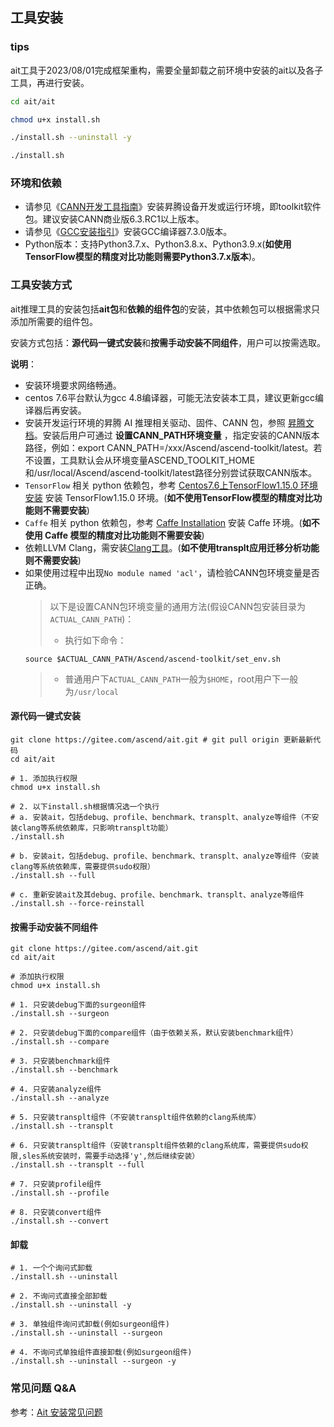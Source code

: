 ## 工具安装

### tips
ait工具于2023/08/01完成框架重构，需要全量卸载之前环境中安装的ait以及各子工具，再进行安装。

```bash
cd ait/ait

chmod u+x install.sh

./install.sh --uninstall -y

./install.sh
```

### 环境和依赖

- 请参见《[CANN开发工具指南](https://www.hiascend.com/document/detail/zh/canncommercial/63RC1/envdeployment/instg/instg_000002.html)》安装昇腾设备开发或运行环境，即toolkit软件包。建议安装CANN商业版6.3.RC1以上版本。
- 请参见《[GCC安装指引](https://www.hiascend.com/document/detail/zh/canncommercial/63RC1/envdeployment/instg/instg_000091.html)》安装GCC编译器7.3.0版本。
- Python版本：支持Python3.7.x、Python3.8.x、Python3.9.x(**如使用TensorFlow模型的精度对比功能则需要Python3.7.x版本**)。

### 工具安装方式

ait推理工具的安装包括**ait包**和**依赖的组件包**的安装，其中依赖包可以根据需求只添加所需要的组件包。

安装方式包括：**源代码一键式安装**和**按需手动安装不同组件**，用户可以按需选取。

**说明**：

- 安装环境要求网络畅通。
- centos 7.6平台默认为gcc 4.8编译器，可能无法安装本工具，建议更新gcc编译器后再安装。
- 安装开发运行环境的昇腾 AI 推理相关驱动、固件、CANN 包，参照 [昇腾文档](https://www.hiascend.com/document/detail/zh/CANNCommunityEdition/63RC2alpha002/softwareinstall/instg/instg_000002.html)。安装后用户可通过 **设置CANN_PATH环境变量** ，指定安装的CANN版本路径，例如：export CANN_PATH=/xxx/Ascend/ascend-toolkit/latest。若不设置，工具默认会从环境变量ASCEND_TOOLKIT_HOME和/usr/local/Ascend/ascend-toolkit/latest路径分别尝试获取CANN版本。
- `TensorFlow` 相关 python 依赖包，参考 [Centos7.6上TensorFlow1.15.0 环境安装](https://bbs.huaweicloud.com/blogs/181055) 安装 TensorFlow1.15.0 环境。(**如不使用TensorFlow模型的精度对比功能则不需要安装**)
- `Caffe` 相关 python 依赖包，参考 [Caffe Installation](http://caffe.berkeleyvision.org/installation.html) 安装 Caffe 环境。(**如不使用 Caffe 模型的精度对比功能则不需要安装**)
- 依赖LLVM Clang，需安装[Clang工具](https://releases.llvm.org/)。(**如不使用transplt应用迁移分析功能则不需要安装**)
- 如果使用过程中出现`No module named 'acl'`，请检验CANN包环境变量是否正确。
    > 以下是设置CANN包环境变量的通用方法(假设CANN包安装目录为`ACTUAL_CANN_PATH`)：
    >
    > * 执行如下命令：
    ```
    source $ACTUAL_CANN_PATH/Ascend/ascend-toolkit/set_env.sh
    ```
    > * 普通用户下`ACTUAL_CANN_PATH`一般为`$HOME`，root用户下一般为`/usr/local`
    

#### 源代码一键式安装

```shell
git clone https://gitee.com/ascend/ait.git # git pull origin 更新最新代码 
cd ait/ait

# 1. 添加执行权限
chmod u+x install.sh

# 2. 以下install.sh根据情况选一个执行
# a. 安装ait，包括debug、profile、benchmark、transplt、analyze等组件（不安装clang等系统依赖库，只影响transplt功能）
./install.sh
  
# b. 安装ait，包括debug、profile、benchmark、transplt、analyze等组件（安装clang等系统依赖库，需要提供sudo权限）
./install.sh --full
  
# c. 重新安装ait及其debug、profile、benchmark、transplt、analyze等组件
./install.sh --force-reinstall
```

#### 按需手动安装不同组件

```shell
git clone https://gitee.com/ascend/ait.git
cd ait/ait

# 添加执行权限
chmod u+x install.sh

# 1. 只安装debug下面的surgeon组件
./install.sh --surgeon

# 2. 只安装debug下面的compare组件（由于依赖关系，默认安装benchmark组件）
./install.sh --compare

# 3. 只安装benchmark组件
./install.sh --benchmark

# 4. 只安装analyze组件
./install.sh --analyze

# 5. 只安装transplt组件（不安装transplt组件依赖的clang系统库）
./install.sh --transplt

# 6. 只安装transplt组件（安装transplt组件依赖的clang系统库，需要提供sudo权限,sles系统安装时，需要手动选择'y',然后继续安装）
./install.sh --transplt --full

# 7. 只安装profile组件
./install.sh --profile

# 8. 只安装convert组件
./install.sh --convert
```


#### 卸载
```shell
# 1. 一个个询问式卸载
./install.sh --uninstall

# 2. 不询问式直接全部卸载
./install.sh --uninstall -y

# 3. 单独组件询问式卸载(例如surgeon组件)
./install.sh --uninstall --surgeon

# 4. 不询问式单独组件直接卸载(例如surgeon组件)
./install.sh --uninstall --surgeon -y
```

### 常见问题 Q&A

参考：[Ait 安装常见问题](https://gitee.com/ascend/ait/wikis/ait%E7%9A%84%E5%AE%89%E8%A3%85%E4%B8%8E%E7%8E%AF%E5%A2%83%E9%85%8D%E7%BD%AE/ait%E5%AE%89%E8%A3%85)

